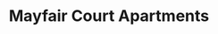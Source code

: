---
title: Mayfair Court Apartments
phone: (408) 457-3976
website: http://mayfair.pwapt.com/
management: USA Property Management
tags: []
---